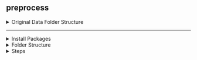 ## preprocess


<details><summary>Original Data Folder Structure</summary>

```
ivslab_facial_train/
├── 300W/
    ├── images/
        └── .png
    └── labels/
        └── .pts
├── afw/
    ├── images/
    └── labels/
├── helen/
    ├── images/
    └── labels/
├── ibug/
    ├── images/
    └── labels/
└── IFPW/
    ├── images/
    └── labels/
```

</details>

---

<details><summary>Install Packages</summary>

```
$ pip install pyarrow
$ pip install scikit-learn
```

</details>


<details><summary>Folder Structure</summary>

```
preprocess/
├── visualCheck.py
├── splitdata.py
└── pts2yolo.py
```

</details>


<details><summary>Steps</summary>

0. visualCheck.py

### v1

1. splitdata.py
2. pts2yolo.py (whole image as bounding box)

### v2

1. splitdata.py
2. pts2yolo_v2.py (+- 20 pixels)

### v3

1. splitdata_yolo.py

### v4

1. duplicateCheck.py
2. splitdata_v2.py

</details>
